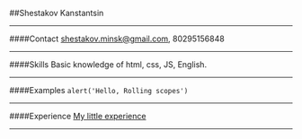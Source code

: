 ##Shestakov Kanstantsin
***
####Contact
<shestakov.minsk@gmail.com>, 80295156848
***
####Skills
Basic knowledge of html, css, JS, English.
***
####Examples
```alert('Hello, Rolling scopes')```
***
####Experience
[My little experience](https://github.com/shestakov-minsk/sandbox)
***

